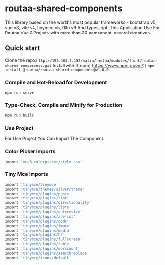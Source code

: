 # routaa-shared-components

This library based on the world's most popular frameworks - bootstrap v5, vue v3, vite v4, tinymce v5, i18n v9 And typescript.
This Application Use For Routaa Vue 3 Project.
with more than 30 component, several directives.

## Quick start

Clone the repo:`http://192.168.7.152/matin/routaa/modules/front/routaa-shared-components.git`
Install with [![npm] (https://www.npmjs.com/)] `npm install @routaa/routaa-shared-components@v1.0.0`

### Compile and Hot-Reload for Development

```sh
npm run serve
```

### Type-Check, Compile and Minify for Production

```sh
npm run build
```

### Use Project

For Use Project You Can Import The Component.

### Color Picker Imports

```sh
import 'vue3-colorpicker/style.css'
```

### Tiny Mce Imports

```sh
import 'tinymce/tinymce'
import 'tinymce/themes/silver/theme'
import 'tinymce/plugins/paste'
import 'tinymce/plugins/link'
import 'tinymce/plugins/directionality'
import 'tinymce/plugins/lists'
import 'tinymce/plugins/autoresize'
import 'tinymce/plugins/advlist'
import 'tinymce/plugins/code'
import 'tinymce/plugins/image'
import 'tinymce/plugins/media'
import 'tinymce/plugins/hr'
import 'tinymce/plugins/fullscreen'
import 'tinymce/plugins/table'
import 'tinymce/plugins/wordcount'
import 'tinymce/plugins/searchreplace'
import 'tinymce/icons/default'
```
